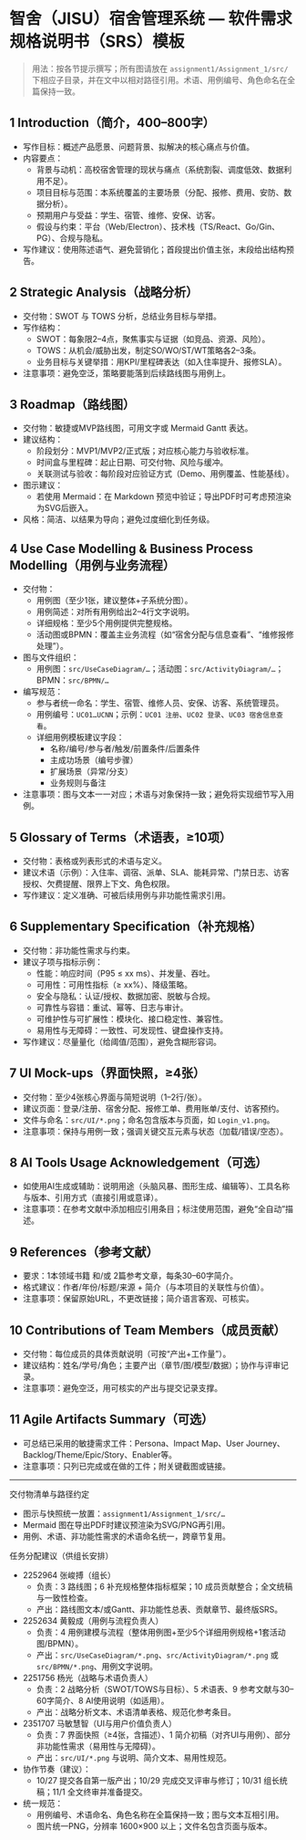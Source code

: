 # 智舍（JISU）宿舍管理系统 — 软件需求规格说明书（SRS）模板

> 用法：按各节提示撰写；所有图请放在 `assignment1/Assignment_1/src/` 下相应子目录，并在文中以相对路径引用。术语、用例编号、角色命名在全篇保持一致。

## 1 Introduction（简介，400–800字）
- 写作目标：概述产品愿景、问题背景、拟解决的核心痛点与价值。
- 内容要点：
  - 背景与动机：高校宿舍管理的现状与痛点（系统割裂、调度低效、数据利用不足）。
  - 项目目标与范围：本系统覆盖的主要场景（分配、报修、费用、安防、数据分析）。
  - 预期用户与受益：学生、宿管、维修、安保、访客。
  - 假设与约束：平台（Web/Electron）、技术栈（TS/React、Go/Gin、PG）、合规与隐私。
- 写作建议：使用陈述语气、避免营销化；首段提出价值主张，末段给出结构预告。

## 2 Strategic Analysis（战略分析）
- 交付物：SWOT 与 TOWS 分析，总结业务目标与举措。
- 写作结构：
  - SWOT：每象限2–4点，聚焦事实与证据（如竞品、资源、风险）。
  - TOWS：从机会/威胁出发，制定SO/WO/ST/WT策略各2–3条。
  - 业务目标与关键举措：用KPI/里程碑表达（如入住率提升、报修SLA）。
- 注意事项：避免空泛，策略要能落到后续路线图与用例上。

## 3 Roadmap（路线图）
- 交付物：敏捷或MVP路线图，可用文字或 Mermaid Gantt 表达。
- 建议结构：
  - 阶段划分：MVP1/MVP2/正式版；对应核心能力与验收标准。
  - 时间盒与里程碑：起止日期、可交付物、风险与缓冲。
  - 关联测试与验收：每阶段对应验证方式（Demo、用例覆盖、性能基线）。
- 图示建议：
  - 若使用 Mermaid：在 Markdown 预览中验证；导出PDF时可考虑预渲染为SVG后嵌入。
- 风格：简洁、以结果为导向；避免过度细化到任务级。

## 4 Use Case Modelling & Business Process Modelling（用例与业务流程）
- 交付物：
  - 用例图（至少1张，建议整体+子系统分图）。
  - 用例简述：对所有用例给出2–4行文字说明。
  - 详细规格：至少5个用例提供完整规格。
  - 活动图或BPMN：覆盖主业务流程（如“宿舍分配与信息查看”、“维修报修处理”）。
- 图与文件组织：
  - 用例图：`src/UseCaseDiagram/…`；活动图：`src/ActivityDiagram/…`；BPMN：`src/BPMN/…`
- 编写规范：
  - 参与者统一命名：学生、宿管、维修人员、安保、访客、系统管理员。
  - 用例编号：`UC01…UCNN`；示例：`UC01 注册`、`UC02 登录`、`UC03 宿舍信息查看`。
  - 详细用例模板建议字段：
    - 名称/编号/参与者/触发/前置条件/后置条件
    - 主成功场景（编号步骤）
    - 扩展场景（异常/分支）
    - 业务规则与备注
- 注意事项：图与文本一一对应；术语与对象保持一致；避免将实现细节写入用例。

## 5 Glossary of Terms（术语表，≥10项）
- 交付物：表格或列表形式的术语与定义。
- 建议术语（示例）：入住率、调宿、派单、SLA、能耗异常、门禁日志、访客授权、欠费提醒、限界上下文、角色权限。
- 写作建议：定义准确、可被后续用例与非功能性需求引用。

## 6 Supplementary Specification（补充规格）
- 交付物：非功能性需求与约束。
- 建议子项与指标示例：
  - 性能：响应时间（P95 ≤ xx ms）、并发量、吞吐。
  - 可用性：可用性指标（≥ xx%）、降级策略。
  - 安全与隐私：认证/授权、数据加密、脱敏与合规。
  - 可靠性与容错：重试、幂等、日志与审计。
  - 可维护性与可扩展性：模块化、接口稳定性、兼容性。
  - 易用性与无障碍：一致性、可发现性、键盘操作支持。
- 写作建议：尽量量化（给阈值/范围），避免含糊形容词。

## 7 UI Mock-ups（界面快照，≥4张）
- 交付物：至少4张核心界面与简短说明（1–2行/张）。
- 建议页面：登录/注册、宿舍分配、报修工单、费用账单/支付、访客预约。
- 文件与命名：`src/UI/*.png`；命名包含版本与页面，如 `Login_v1.png`。
- 注意事项：保持与用例一致；强调关键交互元素与状态（加载/错误/空态）。

## 8 AI Tools Usage Acknowledgement（可选）
- 如使用AI生成或辅助：说明用途（头脑风暴、图形生成、编辑等）、工具名称与版本、引用方式（直接引用或意译）。
- 注意事项：在参考文献中添加相应引用条目；标注使用范围，避免“全自动”描述。

## 9 References（参考文献）
- 要求：1本领域书籍 和/或 2篇参考文章，每条30–60字简介。
- 格式建议：作者/年份/标题/来源 + 简介（与本项目的关联性与价值）。
- 注意事项：保留原始URL，不更改链接；简介语言客观、可核实。

## 10 Contributions of Team Members（成员贡献）
- 交付物：每位成员的具体贡献说明（可按“产出+工作量”）。
- 建议结构：姓名/学号/角色；主要产出（章节/图/模型/数据）；协作与评审记录。
- 注意事项：避免空泛，用可核实的产出与提交记录支撑。

## 11 Agile Artifacts Summary（可选）
- 可总结已采用的敏捷需求工件：Persona、Impact Map、User Journey、Backlog/Theme/Epic/Story、Enabler等。
- 注意事项：只列已完成或在做的工件；附关键截图或链接。

---

交付物清单与路径约定
- 图示与快照统一放置：`assignment1/Assignment_1/src/…`
- Mermaid 图在导出PDF时建议预渲染为SVG/PNG再引用。
- 用例、术语、非功能性需求的术语命名统一，跨章节复用。

任务分配建议（供组长安排）
- 2252964 张峻搏（组长）
  - 负责：3 路线图；6 补充规格整体指标框架；10 成员贡献整合；全文统稿与一致性检查。
  - 产出：路线图文本/或Gantt、非功能性总表、贡献章节、最终版SRS。
- 2252634 黄毅成（用例与流程负责人）
  - 负责：4 用例建模与流程（整体用例图+至少5个详细用例规格+1套活动图/BPMN）。
  - 产出：`src/UseCaseDiagram/*.png`、`src/ActivityDiagram/*.png` 或 `src/BPMN/*.png`、用例文字说明。
- 2251756 杨光（战略与术语负责人）
  - 负责：2 战略分析（SWOT/TOWS与目标）、5 术语表、9 参考文献与30–60字简介、8 AI使用说明（如适用）。
  - 产出：战略分析文本、术语清单表格、规范化参考条目。
- 2351707 马敏慧智（UI与用户价值负责人）
  - 负责：7 界面快照（≥4张，含描述）、1 简介初稿（对齐UI与用例）、部分非功能性需求（易用性与无障碍）。
  - 产出：`src/UI/*.png` 与说明、简介文本、易用性规范。
- 协作节奏（建议）：
  - 10/27 提交各自第一版产出；10/29 完成交叉评审与修订；10/31 组长统稿；11/1 全文终审并准备提交。
- 统一规范：
  - 用例编号、术语命名、角色名称在全篇保持一致；图与文本互相引用。
  - 图片统一PNG，分辨率 1600×900 以上；文件名包含页面与版本。
